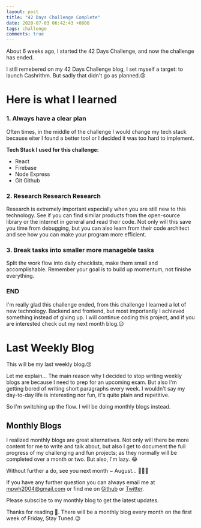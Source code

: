 ```yaml
---
layout: post
title: "42 Days Challenge Complete"
date: 2020-07-03 06:42:43 +0800
tags: challenge
comments: true
---
```


About 6 weeks ago, I started the 42 Days Challenge, and now the challenge has ended. 

I still remebered on my 42 Days Challenge blog, I set myself a target: to launch Cashrithm. But sadly that didn't go as planned.😢

# Here is what I learned

### 1. Always have a clear plan

Often times, in the middle of the challenge I would change my tech stack because eiter I found a better tool or I decided it was too hard to implement. 

**Tech Stack I used for this challenge:**
- React
- Firebase
- Node Express
- Git Github

### 2. Research Research Research

Research is extremely important especially when you are still new to this technology. See if you can find similar products from the open-source library or the internet in general and read their code. Not only will this save you time from debugging, but you can also learn from their code architect and see how you can make your program more efficient.

### 3. Break tasks into smaller more manageble tasks

Split the work flow into daily checklists, make them small and accomplishable. Remember your goal is to build up momentum, not finishe everything.

### END

I'm really glad this challenge ended, from this challenge I learned a lot of new technology. Backend and frontend, but most importantly I achieved something instead of giving up. I will continue coding this project, and if you are interested check out my next month blog.😉

# Last Weekly Blog

This will be my last weekly blog.😢

Let me explain... The main reason why I decided to stop writing weekly blogs are because I need to prep for an upcoming exam. But also I'm getting bored of writing short paragraphs every week. I wouldn't say my day-to-day life is interesting nor fun, it's quite plain and repetitive.

So I'm switching up the flow. I will be doing monthly blogs instead. 

## Monthly Blogs

I realized monthly blogs are great alternatives. Not only will there be more content for me to write and talk about, but also I get to document the full progress of my challenging and fun projects; as they normally will be completed over a month or two. But also, I'm lazy. 😂

Without further a do, see you next month ~ August... 🍂🍂🍂

If you have any further question you can always email me at <mpwh2004@gmail.com> or find me on [Github](https://github.com/melaniehsieh) or [Twitter](https://twitter.com/melaniehsieh).

Please subscibe to my monthly blog to get the latest updates.

Thanks for reading 👀. There will be a monthly blog every month on the first week of Friday, Stay Tuned.😉
